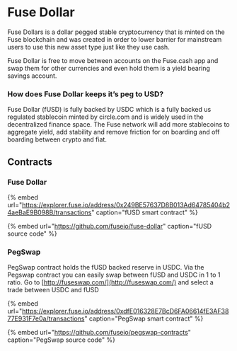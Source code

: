 # Fuse Dollar

Fuse Dollars is a dollar pegged stable cryptocurrency that is minted on the Fuse blockchain and was created in order to lower barrier for mainstream users to use this new asset type just like they use cash.

Fuse Dollar is free to move between accounts on the Fuse.cash app and swap them for other currencies and even hold them is a yield bearing savings account.

### How does Fuse Dollar keeps it’s peg to USD?

Fuse Dollar \(fUSD\) is fully backed by USDC which is a fully backed us regulated stablecoin minted by circle.com and is widely used in the decentralized finance space. The Fuse network will add more stablecoins to aggregate yield, add stability and remove friction for on boarding and off boarding between crypto and fiat. 

## Contracts

### Fuse Dollar

{% embed url="https://explorer.fuse.io/address/0x249BE57637D8B013Ad64785404b24aeBaE9B098B/transactions" caption="fUSD smart contract" %}

{% embed url="https://github.com/fuseio/fuse-dollar" caption="fUSD source code" %}

### PegSwap

PegSwap contract holds the fUSD backed reserve in USDC. Via the Pegswap contract you can easily swap between fUSD and USDC in 1 to 1 ratio. Go to [http://fuseswap.com/](http://fuseswap.com/) and select a trade between USDC and fUSD

{% embed url="https://explorer.fuse.io/address/0xdfE016328E7BcD6FA06614fE3AF3877E931F7e0a/transactions" caption="PegSwap smart contract" %}

{% embed url="https://github.com/fuseio/pegswap-contracts" caption="PegSwap source code" %}







